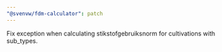```yaml
---
"@svenvw/fdm-calculator": patch
---
```


Fix exception when calculating stikstofgebruiksnorm for cultivations with sub_types.
